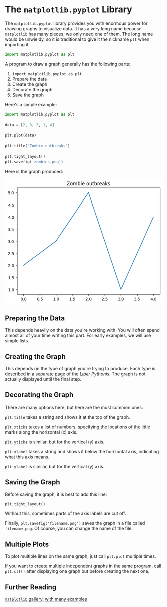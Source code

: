 # The `matplotlib.pyplot` Library

The `matplotlib.pyplot` library provides you with enormous power for drawing graphs to visualize data. It has
a very long name because `matplotlib` has many pieces; we only need one of them. The long name would be
unwieldy, so it is traditional to give it the nickname `plt` when importing it:

```python
import matplotlib.pyplot as plt
```

A program to draw a graph generally has the following parts:

1. `import matplotlib.pyplot as plt`
1. Prepare the data
1. Create the graph
1. Decorate the graph
1. Save the graph

Here's a simple example:

<!-- simple_graph.py -->
```python
import matplotlib.pyplot as plt

data = [2, 3, 5, 1, 4]

plt.plot(data)

plt.title('Zombie outbreaks')

plt.tight_layout()
plt.savefig('zombies.png')
```

Here is the graph produced:

![A line graph of zombie outbreaks](../image/simple_graph.png)

## Preparing the Data

This depends heavily on the data you're working with. You will often spend almost all of your time writing this part.
For early examples, we will use simple lists.

## Creating the Graph

This depends on the type of graph you're trying to produce. Each type is described in a separate page of the *Liber
Pythonis*. The graph is not actually displayed until the final step.

## Decorating the Graph

There are many options here, but here are the most common ones:

`plt.title` takes a string and shows it at the top of the graph.

`plt.xticks` takes a list of numbers, specifying the locations of the little marks along the horizontal (x) axis.

`plt.yticks` is similar, but for the vertical (y) axis.

`plt.xlabel` takes a string and shows it below the horizontal axis, indicating what this axis means.

`plt.ylabel` is similar, but for the vertical (y) axis.

## Saving the Graph

Before saving the graph, it is best to add this line:

```python
plt.tight_layout()
```

Without this, sometimes parts of the axis labels are cut off.

Finally, `plt.savefig('filename.png')` saves the graph in a file called `filename.png`. Of course, you can
change the name of the file.

## Multiple Plots

To plot multiple lines on the same graph, just call `plt.plot` multiple times.

If you want to create multiple independent graphs in the same program, call `plt.clf()` after displaying one graph but
before creating the next one.

## Further Reading

[`matplotlib` gallery, with many examples](https://matplotlib.org/3.1.1/gallery/index.html)
